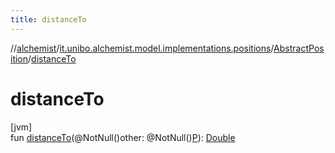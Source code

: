 ```yaml
---
title: distanceTo
---
```

//[alchemist](../../../index.html)/[it.unibo.alchemist.model.implementations.positions](../index.html)/[AbstractPosition](index.html)/[distanceTo](distance-to.html)



# distanceTo



[jvm]\
fun [distanceTo](distance-to.html)(@NotNull()other: @NotNull()[P](index.html)): [Double](https://kotlinlang.org/api/latest/jvm/stdlib/kotlin/-double/index.html)




